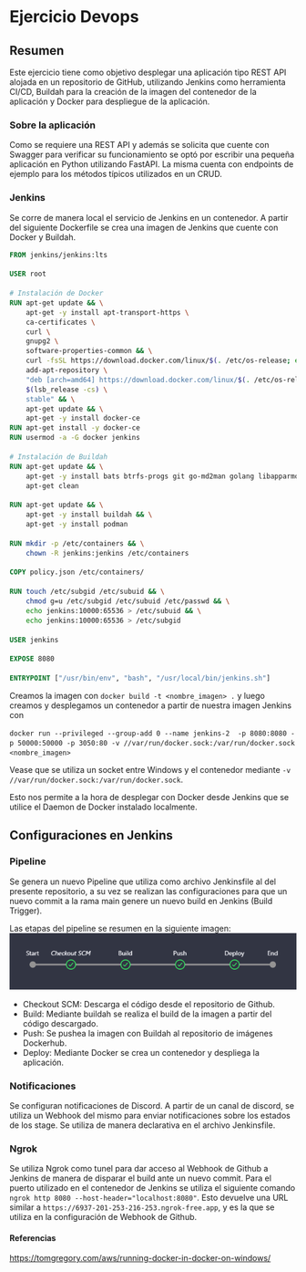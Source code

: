 # Ejercicio Devops

## Resumen

Este ejercicio tiene como objetivo desplegar una aplicación tipo REST API alojada en un repositorio de GitHub, utilizando Jenkins como herramienta CI/CD, Buildah para la creación de la imagen del contenedor de la aplicación y Docker para despliegue de la aplicación.

### Sobre la aplicación
Como se requiere una REST API y además se solicita que cuente con Swagger para verificar su funcionamiento se optó por escribir una pequeña aplicación en Python utilizando FastAPI. La misma cuenta con endpoints de ejemplo para los métodos típicos utilizados en un CRUD.

### Jenkins

Se corre de manera local el servicio de Jenkins en un contenedor. A partir del siguiente Dockerfile se crea una imagen de Jenkins que cuente con Docker y Buildah.

```dockerfile
FROM jenkins/jenkins:lts

USER root

# Instalación de Docker
RUN apt-get update && \
    apt-get -y install apt-transport-https \
    ca-certificates \
    curl \
    gnupg2 \
    software-properties-common && \
    curl -fsSL https://download.docker.com/linux/$(. /etc/os-release; echo "$ID")/gpg > /tmp/dkey; apt-key add /tmp/dkey && \
    add-apt-repository \
    "deb [arch=amd64] https://download.docker.com/linux/$(. /etc/os-release; echo "$ID") \
    $(lsb_release -cs) \
    stable" && \
    apt-get update && \
    apt-get -y install docker-ce
RUN apt-get install -y docker-ce
RUN usermod -a -G docker jenkins

# Instalación de Buildah
RUN apt-get update && \
    apt-get -y install bats btrfs-progs git go-md2man golang libapparmor-dev libglib2.0-dev libgpgme11-dev libseccomp-dev libselinux1-dev make skopeo slirp4netns fuse-overlayfs && \
    apt-get clean

RUN apt-get update && \
    apt-get -y install buildah && \
    apt-get -y install podman

RUN mkdir -p /etc/containers && \
    chown -R jenkins:jenkins /etc/containers

COPY policy.json /etc/containers/

RUN touch /etc/subgid /etc/subuid && \
    chmod g=u /etc/subgid /etc/subuid /etc/passwd && \
    echo jenkins:10000:65536 > /etc/subuid && \
    echo jenkins:10000:65536 > /etc/subgid

USER jenkins

EXPOSE 8080

ENTRYPOINT ["/usr/bin/env", "bash", "/usr/local/bin/jenkins.sh"]
```

Creamos la imagen con `docker build -t <nombre_imagen> .` y luego creamos y desplegamos un contenedor a partir de nuestra imagen Jenkins con 

`docker run --privileged --group-add 0 --name jenkins-2  -p 8080:8080 -p 50000:50000 -p 3050:80 -v //var/run/docker.sock:/var/run/docker.sock <nombre_imagen>`

Vease que se utiliza un socket entre Windows y el contenedor mediante `-v //var/run/docker.sock:/var/run/docker.sock`.

Esto nos permite a la hora de desplegar con Docker desde Jenkins que se utilice el Daemon de Docker instalado localmente.

## Configuraciones en Jenkins

### Pipeline

Se genera un nuevo Pipeline que utiliza como archivo Jenkinsfile al del presente repositorio, a su vez se realizan las configuraciones para que un nuevo commit a la rama main genere un nuevo build en Jenkins (Build Trigger).

Las etapas del pipeline se resumen en la siguiente imagen:
![alt text](imgs/image.png)

- Checkout SCM: Descarga el código desde el repositorio de Github.
- Build: Mediante buildah se realiza el build de la imagen a partir del código descargado.
- Push: Se pushea la imagen con Buildah al repositorio de imágenes Dockerhub.
- Deploy: Mediante Docker se crea un contenedor y despliega la aplicación.

### Notificaciones

Se configuran notificaciones de Discord. A partir de un canal de discord, se utiliza un Webhook del mismo para enviar notificaciones sobre los estados de los stage. Se utiliza de manera declarativa en el archivo Jenkinsfile. 

### Ngrok

Se utiliza Ngrok como tunel para dar acceso al Webhook de Github a Jenkins de manera de disparar el build ante un nuevo commit. Para el puerto utilizado en el contenedor de Jenkins se utiliza el siguiente comando `ngrok http 8080 --host-header="localhost:8080"`. Esto devuelve una URL similar a `https://6937-201-253-216-253.ngrok-free.app`, y es la que se utiliza en la configuración de Webhook de Github.

#### Referencias
https://tomgregory.com/aws/running-docker-in-docker-on-windows/